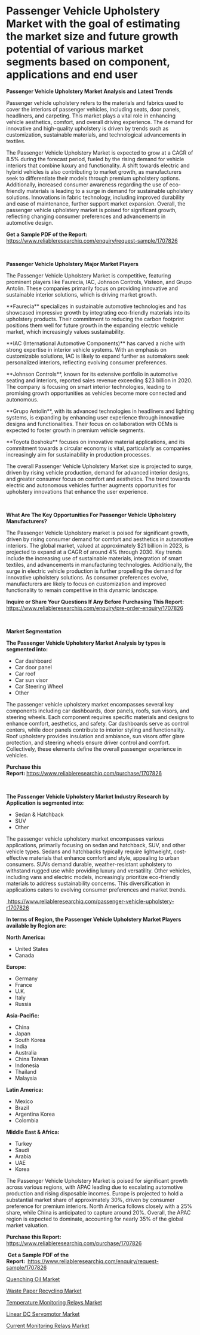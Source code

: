 <p><h1>Passenger Vehicle Upholstery Market with the goal of estimating the market size and future growth potential of various market segments based on component, applications and end user</h1></p><p><strong>Passenger Vehicle Upholstery Market Analysis and Latest Trends</strong></p>
<p><p>Passenger vehicle upholstery refers to the materials and fabrics used to cover the interiors of passenger vehicles, including seats, door panels, headliners, and carpeting. This market plays a vital role in enhancing vehicle aesthetics, comfort, and overall driving experience. The demand for innovative and high-quality upholstery is driven by trends such as customization, sustainable materials, and technological advancements in textiles.</p><p>The Passenger Vehicle Upholstery Market is expected to grow at a CAGR of 8.5% during the forecast period, fueled by the rising demand for vehicle interiors that combine luxury and functionality. A shift towards electric and hybrid vehicles is also contributing to market growth, as manufacturers seek to differentiate their models through premium upholstery options. Additionally, increased consumer awareness regarding the use of eco-friendly materials is leading to a surge in demand for sustainable upholstery solutions. Innovations in fabric technology, including improved durability and ease of maintenance, further support market expansion. Overall, the passenger vehicle upholstery market is poised for significant growth, reflecting changing consumer preferences and advancements in automotive design.</p></p>
<p><strong>Get a Sample PDF of the Report:&nbsp;</strong> <a href="https://www.reliableresearchiq.com/enquiry/request-sample/1707826?utm_campaign=1257&utm_medium=2&utm_source=Github&utm_content=ia&utm_term=07102024&utm_id=passenger-vehicle-upholstery">https://www.reliableresearchiq.com/enquiry/request-sample/1707826</a></p>
<p>&nbsp;</p>
<p><strong>Passenger Vehicle Upholstery Major Market Players</strong></p>
<p><p>The Passenger Vehicle Upholstery Market is competitive, featuring prominent players like Faurecia, IAC, Johnson Controls, Visteon, and Grupo Antolin. These companies primarily focus on providing innovative and sustainable interior solutions, which is driving market growth.</p><p>**Faurecia** specializes in sustainable automotive technologies and has showcased impressive growth by integrating eco-friendly materials into its upholstery products. Their commitment to reducing the carbon footprint positions them well for future growth in the expanding electric vehicle market, which increasingly values sustainability.</p><p>**IAC (International Automotive Components)** has carved a niche with strong expertise in interior vehicle systems. With an emphasis on customizable solutions, IAC is likely to expand further as automakers seek personalized interiors, reflecting evolving consumer preferences.</p><p>**Johnson Controls**, known for its extensive portfolio in automotive seating and interiors, reported sales revenue exceeding $23 billion in 2020. The company is focusing on smart interior technologies, leading to promising growth opportunities as vehicles become more connected and autonomous.</p><p>**Grupo Antolin**, with its advanced technologies in headliners and lighting systems, is expanding by enhancing user experience through innovative designs and functionalities. Their focus on collaboration with OEMs is expected to foster growth in premium vehicle segments.</p><p>**Toyota Boshoku** focuses on innovative material applications, and its commitment towards a circular economy is vital, particularly as companies increasingly aim for sustainability in production processes.</p><p>The overall Passenger Vehicle Upholstery Market size is projected to surge, driven by rising vehicle production, demand for advanced interior designs, and greater consumer focus on comfort and aesthetics. The trend towards electric and autonomous vehicles further augments opportunities for upholstery innovations that enhance the user experience.</p></p>
<p>&nbsp;</p>
<p><strong>What Are The Key Opportunities For Passenger Vehicle Upholstery Manufacturers?</strong></p>
<p><p>The Passenger Vehicle Upholstery market is poised for significant growth, driven by rising consumer demand for comfort and aesthetics in automotive interiors. The global market, valued at approximately $21 billion in 2023, is projected to expand at a CAGR of around 4% through 2030. Key trends include the increasing use of sustainable materials, integration of smart textiles, and advancements in manufacturing technologies. Additionally, the surge in electric vehicle production is further propelling the demand for innovative upholstery solutions. As consumer preferences evolve, manufacturers are likely to focus on customization and improved functionality to remain competitive in this dynamic landscape.</p></p>
<p><strong>Inquire or Share Your Questions If Any Before Purchasing This Report:</strong> <a href="https://www.reliableresearchiq.com/enquiry/pre-order-enquiry/1707826?utm_campaign=1257&utm_medium=2&utm_source=Github&utm_content=ia&utm_term=07102024&utm_id=passenger-vehicle-upholstery">https://www.reliableresearchiq.com/enquiry/pre-order-enquiry/1707826</a></p>
<p>&nbsp;</p>
<p><strong>Market Segmentation</strong></p>
<p><strong>The Passenger Vehicle Upholstery Market Analysis by types is segmented into:</strong></p>
<p><ul><li>Car dashboard</li><li>Car door panel</li><li>Car roof</li><li>Car sun visor</li><li>Car Steering Wheel</li><li>Other</li></ul></p>
<p><p>The passenger vehicle upholstery market encompasses several key components including car dashboards, door panels, roofs, sun visors, and steering wheels. Each component requires specific materials and designs to enhance comfort, aesthetics, and safety. Car dashboards serve as control centers, while door panels contribute to interior styling and functionality. Roof upholstery provides insulation and ambiance, sun visors offer glare protection, and steering wheels ensure driver control and comfort. Collectively, these elements define the overall passenger experience in vehicles.</p></p>
<p><strong>Purchase this Report:&nbsp;</strong><a href="https://www.reliableresearchiq.com/purchase/1707826?utm_campaign=1257&utm_medium=2&utm_source=Github&utm_content=ia&utm_term=07102024&utm_id=passenger-vehicle-upholstery">https://www.reliableresearchiq.com/purchase/1707826</a></p>
<p>&nbsp;</p>
<p><strong>The Passenger Vehicle Upholstery Market Industry Research by Application is segmented into:</strong></p>
<p><ul><li>Sedan & Hatchback</li><li>SUV</li><li>Other</li></ul></p>
<p><p>The passenger vehicle upholstery market encompasses various applications, primarily focusing on sedan and hatchback, SUV, and other vehicle types. Sedans and hatchbacks typically require lightweight, cost-effective materials that enhance comfort and style, appealing to urban consumers. SUVs demand durable, weather-resistant upholstery to withstand rugged use while providing luxury and versatility. Other vehicles, including vans and electric models, increasingly prioritize eco-friendly materials to address sustainability concerns. This diversification in applications caters to evolving consumer preferences and market trends.</p></p>
<p><a href="https://www.reliableresearchiq.com/passenger-vehicle-upholstery-r1707826?utm_campaign=1257&utm_medium=2&utm_source=Github&utm_content=ia&utm_term=07102024&utm_id=passenger-vehicle-upholstery">&nbsp;https://www.reliableresearchiq.com/passenger-vehicle-upholstery-r1707826</a></p>
<p><strong>In terms of Region, the Passenger Vehicle Upholstery Market Players available by Region are:</strong></p>
<p>
    <p> <strong> North America: </strong>
        <ul>
            <li>United States</li>
            <li>Canada</li>
        </ul>
        </p> 
    <p> <strong> Europe: </strong>
        <ul>
            <li>Germany</li>
            <li>France</li>
            <li>U.K.</li>
            <li>Italy</li>
            <li>Russia</li>
        </ul>
        </p> 
    <p> <strong> Asia-Pacific: </strong>
        <ul>
            <li>China</li>
            <li>Japan</li>
            <li>South Korea</li>
            <li>India</li>
            <li>Australia</li>
            <li>China Taiwan</li>
            <li>Indonesia</li>
            <li>Thailand</li>
            <li>Malaysia</li>
        </ul>
        </p> 
    <p> <strong> Latin America: </strong>
        <ul>
            <li>Mexico</li>
            <li>Brazil</li>
            <li>Argentina Korea</li>
            <li>Colombia</li>
        </ul>
        </p> 
    <p> <strong> Middle East & Africa: </strong>
        <ul>
            <li>Turkey</li>
            <li>Saudi</li>
            <li>Arabia</li>
            <li>UAE</li>
            <li>Korea</li>
        </ul>
    </p>
    </p>
<p><p>The Passenger Vehicle Upholstery Market is poised for significant growth across various regions, with APAC leading due to escalating automotive production and rising disposable incomes. Europe is projected to hold a substantial market share of approximately 30%, driven by consumer preference for premium interiors. North America follows closely with a 25% share, while China is anticipated to capture around 20%. Overall, the APAC region is expected to dominate, accounting for nearly 35% of the global market valuation.</p></p>
<p><strong>Purchase this Report: </strong><a href="https://www.reliableresearchiq.com/purchase/1707826?utm_campaign=1257&utm_medium=2&utm_source=Github&utm_content=ia&utm_term=07102024&utm_id=passenger-vehicle-upholstery">https://www.reliableresearchiq.com/purchase/1707826</a></p>
<p>&nbsp;<strong>Get a Sample PDF of the Report:&nbsp;&nbsp;</strong><a href="https://www.reliableresearchiq.com/enquiry/request-sample/1707826?utm_campaign=1257&utm_medium=2&utm_source=Github&utm_content=ia&utm_term=07102024&utm_id=passenger-vehicle-upholstery">https://www.reliableresearchiq.com/enquiry/request-sample/1707826</a></p>
<p><strong></strong></p>
<p><p><a href="https://www.linkedin.com/pulse/emerging-technologies-reshaping-quenching-oil-market-impact-assessment-nmlrc?utm_campaign=1257&utm_medium=2&utm_source=Github&utm_content=ia&utm_term=07102024&utm_id=passenger-vehicle-upholstery">Quenching Oil Market</a></p><p><a href="https://www.linkedin.com/pulse/emerging-trends-waste-paper-recycling-market-global-outlook-4y9gc?utm_campaign=1257&utm_medium=2&utm_source=Github&utm_content=ia&utm_term=07102024&utm_id=passenger-vehicle-upholstery">Waste Paper Recycling Market</a></p><p><a href="https://issuu.com/reportprime-2/docs/temperature-monitoring-relays-marke_8e94d6d2bea08a?utm_campaign=1257&utm_medium=2&utm_source=Github&utm_content=ia&utm_term=07102024&utm_id=passenger-vehicle-upholstery">Temperature Monitoring Relays Market</a></p><p><a href="https://github.com/AlesiaDushku574/Market-Research-Report-List-1/blob/main/linear-dc-servomotor-market.md?utm_campaign=1257&utm_medium=2&utm_source=Github&utm_content=ia&utm_term=07102024&utm_id=passenger-vehicle-upholstery">Linear DC Servomotor Market</a></p><p><a href="https://issuu.com/reportprime-2/docs/current-monitoring-relays-market-si_fd70040d5b3ccd?utm_campaign=1257&utm_medium=2&utm_source=Github&utm_content=ia&utm_term=07102024&utm_id=passenger-vehicle-upholstery">Current Monitoring Relays Market</a></p></p>